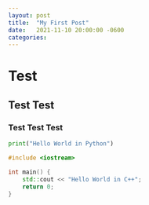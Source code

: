 ```yaml
---
layout: post
title:  "My First Post"
date:   2021-11-10 20:00:00 -0600
categories: 
---
```


# Test 

## Test Test

### Test Test Test

```python
print("Hello World in Python")
```

```c++
#include <iostream>

int main() {
    std::cout << "Hello World in C++";
    return 0;
}
```
